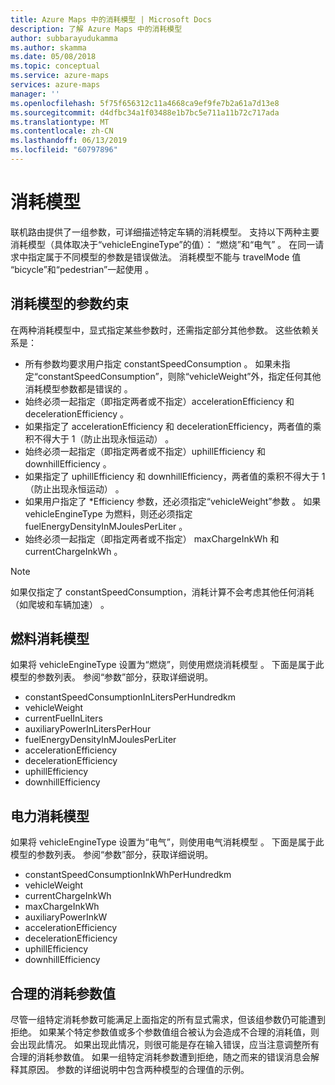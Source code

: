 ```yaml
---
title: Azure Maps 中的消耗模型 | Microsoft Docs
description: 了解 Azure Maps 中的消耗模型
author: subbarayudukamma
ms.author: skamma
ms.date: 05/08/2018
ms.topic: conceptual
ms.service: azure-maps
services: azure-maps
manager: ''
ms.openlocfilehash: 5f75f656312c11a4668ca9ef9fe7b2a61a7d13e8
ms.sourcegitcommit: d4dfbc34a1f03488e1b7bc5e711a11b72c717ada
ms.translationtype: MT
ms.contentlocale: zh-CN
ms.lasthandoff: 06/13/2019
ms.locfileid: "60797896"
---
```

# <a name="consumption-model"></a>消耗模型

联机路由提供了一组参数，可详细描述特定车辆的消耗模型。
支持以下两种主要消耗模型（具体取决于“vehicleEngineType”的值）：  “燃烧”和“电气”   。 在同一请求中指定属于不同模型的参数是错误做法。
消耗模型不能与 travelMode 值 “bicycle”和“pedestrian”一起使用    。

## <a name="parameter-constraints-for-consumption-model"></a>消耗模型的参数约束

在两种消耗模型中，显式指定某些参数时，还需指定部分其他参数。 这些依赖关系是：

* 所有参数均要求用户指定 constantSpeedConsumption  。 如果未指定“constantSpeedConsumption”，则除“vehicleWeight”外，指定任何其他消耗模型参数都是错误的   。
* 始终必须一起指定（即指定两者或不指定）accelerationEfficiency 和 decelerationEfficiency   。
* 如果指定了 accelerationEfficiency 和 decelerationEfficiency，两者值的乘积不得大于 1（防止出现永恒运动）   。
* 始终必须一起指定（即指定两者或不指定）uphillEfficiency 和 downhillEfficiency   。
* 如果指定了 uphillEfficiency 和 downhillEfficiency，两者值的乘积不得大于 1（防止出现永恒运动）   。
* 如果用户指定了 \*Efficiency 参数，还必须指定“vehicleWeight”参数   。 如果 vehicleEngineType 为燃料，则还必须指定 fuelEnergyDensityInMJoulesPerLiter    。
* 始终必须一起指定（即指定两者或不指定） maxChargeInkWh 和 currentChargeInkWh   。

> [!NOTE]
> 如果仅指定了 constantSpeedConsumption，消耗计算不会考虑其他任何消耗（如爬坡和车辆加速）  。

## <a name="combustion-consumption-model"></a>燃料消耗模型

如果将 vehicleEngineType 设置为“燃烧”，则使用燃烧消耗模型   。
下面是属于此模型的参数列表。 参阅“参数”部分，获取详细说明。

* constantSpeedConsumptionInLitersPerHundredkm
* vehicleWeight
* currentFuelInLiters
* auxiliaryPowerInLitersPerHour
* fuelEnergyDensityInMJoulesPerLiter
* accelerationEfficiency
* decelerationEfficiency
* uphillEfficiency
* downhillEfficiency

## <a name="electric-consumption-model"></a>电力消耗模型

如果将 vehicleEngineType 设置为“电气”，则使用电气消耗模型   。
下面是属于此模型的参数列表。 参阅“参数”部分，获取详细说明。

* constantSpeedConsumptionInkWhPerHundredkm
* vehicleWeight
* currentChargeInkWh
* maxChargeInkWh
* auxiliaryPowerInkW
* accelerationEfficiency
* decelerationEfficiency
* uphillEfficiency
* downhillEfficiency

## <a name="sensible-values-of-consumption-parameters"></a>合理的消耗参数值

尽管一组特定消耗参数可能满足上面指定的所有显式需求，但该组参数仍可能遭到拒绝。 如果某个特定参数值或多个参数值组合被认为会造成不合理的消耗值，则会出现此情况。 如果出现此情况，则很可能是存在输入错误，应当注意调整所有合理的消耗参数值。 如果一组特定消耗参数遭到拒绝，随之而来的错误消息会解释其原因。
参数的详细说明中包含两种模型的合理值的示例。
